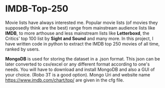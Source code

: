 # IMDB-Top-250

Movie lists have always interested me. Popular movie lists (of movies they supposedly think are the best) range from mainstream audience lists like **IMDB**, to more arthouse and less mainstream lists like **Letterboxd**, the Critics' top 100 list by **Sight and Sound** and many more. In this project, I have written code in python to extract the IMDB top 250 movies of all time, ranked by users. 

**MongoDB** is used for storing the dataset in a .json format. This json can be later converted to csv/excel or any different format according to one's needs. You will have to download and install MongoDB and also a GUI of your choice. (Robo 3T is a good option). Mongo Uri and website name https://www.imdb.com/chart/top/ are given in the cfg file.


